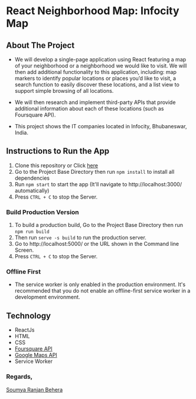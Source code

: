 # React Neighborhood Map: Infocity Map

## About The Project
* We will develop a single-page application using React featuring a map of your neighborhood or a neighborhood we would like to visit. We will then add additional functionality to this application, including: map markers to identify popular locations or places you’d like to visit, a search function to easily discover these locations, and a list view to support simple browsing of all locations. 
* We will then research and implement third-party APIs that provide additional information about each of these locations (such as Foursquare API).

* This project shows the IT companies located in Infocity, Bhubaneswar, India.

## Instructions to Run the App

1. Clone this repository or Click <a href="https://github.com/Soumya44/Infocity-Neighborhood-Map.git">here</a>
2. Go to the Project Base Directory then run `npm install` to install all dependencies
3. Run `npm start` to start the app (It'll navigate to http://localhost:3000/ automatically)
4. Press `CTRL + C` to stop the Server.

### Build Production Version
1. To build a production build, Go to the Project Base Directory then run `npm run build`
2. Then run `serve -s build` to run the production server.
3. Go to http://localhost:5000/ or the URL shown in the Command line Screen.
4. Press `CTRL + C` to stop the Server.

### Offline First
- The service worker is only enabled in the production environment. It's recommended that you do not enable an offline-first service worker in a development environment.

## Technology
- ReactJs
- HTML
- CSS
- <a href="https://developer.foursquare.com/">Foursquare API</a>
- <a href="https://developers.google.com/maps/documentation/">Google Maps API</a>
- Service Worker

### Regards,
<a href="https://www.linkedin.com/in/soumya044">Soumya Ranjan Behera</a>

